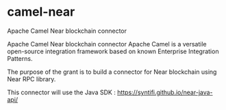 # camel-near
Apache Camel Near blockchain connector

Apache Camel Near blockchain connector
Apache Camel is a versatile open-source integration framework based on known Enterprise Integration Patterns.

The purpose of the grant is to build a connector for Near blockchain  using Near RPC library.

This connector will use the Java SDK :  https://syntifi.github.io/near-java-api/
